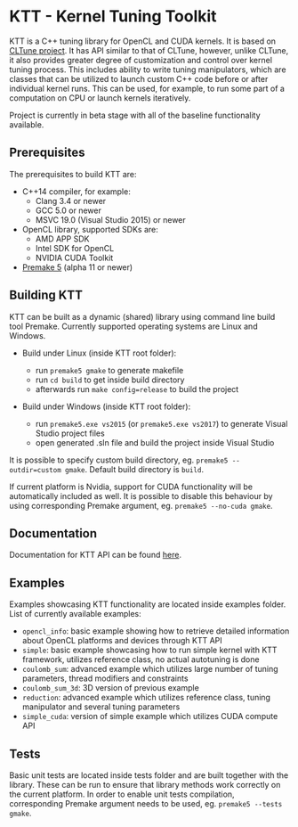 KTT - Kernel Tuning Toolkit
===========================

KTT is a C++ tuning library for OpenCL and CUDA kernels. It is based on [CLTune project](https://github.com/CNugteren/CLTune).
It has API similar to that of CLTune, however, unlike CLTune, it also provides greater degree of customization and control over kernel tuning process.
This includes ability to write tuning manipulators, which are classes that can be utilized to launch custom C++ code before or after individual kernel runs.
This can be used, for example, to run some part of a computation on CPU or launch kernels iteratively.

Project is currently in beta stage with all of the baseline functionality available.

Prerequisites  
-------------

The prerequisites to build KTT are:

* C++14 compiler, for example:
    - Clang 3.4 or newer
    - GCC 5.0 or newer
    - MSVC 19.0 (Visual Studio 2015) or newer
* OpenCL library, supported SDKs are:
    - AMD APP SDK
    - Intel SDK for OpenCL
    - NVIDIA CUDA Toolkit
* [Premake 5](https://premake.github.io/download.html) (alpha 11 or newer)

Building KTT
------------

KTT can be built as a dynamic (shared) library using command line build tool Premake.
Currently supported operating systems are Linux and Windows.

* Build under Linux (inside KTT root folder):
    - run `premake5 gmake` to generate makefile
    - run `cd build` to get inside build directory
    - afterwards run `make config=release` to build the project
    
* Build under Windows (inside KTT root folder):
    - run `premake5.exe vs2015` (or `premake5.exe vs2017`) to generate Visual Studio project files
    - open generated .sln file and build the project inside Visual Studio

It is possible to specify custom build directory, eg. `premake5 --outdir=custom gmake`.
Default build directory is `build`.

If current platform is Nvidia, support for CUDA functionality will be automatically included as well.
It is possible to disable this behaviour by using corresponding Premake argument, eg. `premake5 --no-cuda gmake`.
    
Documentation
-------------

Documentation for KTT API can be found [here](https://github.com/Fillo7/KTT/blob/master/documentation/ktt_api.md).

Examples
--------

Examples showcasing KTT functionality are located inside examples folder.
List of currently available examples:

* `opencl_info`: basic example showing how to retrieve detailed information about OpenCL platforms and devices through KTT API
* `simple`: basic example showcasing how to run simple kernel with KTT framework, utilizes reference class, no actual autotuning is done
* `coulomb_sum`: advanced example which utilizes large number of tuning parameters, thread modifiers and constraints
* `coulomb_sum_3d`: 3D version of previous example
* `reduction`: advanced example which utilizes reference class, tuning manipulator and several tuning parameters
* `simple_cuda`: version of simple example which utilizes CUDA compute API

Tests
-----

Basic unit tests are located inside tests folder and are built together with the library.
These can be run to ensure that library methods work correctly on the current platform.
In order to enable unit tests compilation, corresponding Premake argument needs to be used, eg. `premake5 --tests gmake`.
